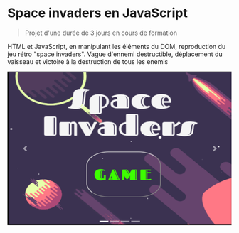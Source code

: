 # Space invaders en JavaScript

>Projet d'une durée de 3 jours en cours de formation

HTML et JavaScript, en manipulant les éléments du DOM, reproduction du jeu rétro "space invaders".
Vague d'ennemi destructible, déplacement du vaisseau et victoire à la destruction de tous les enemis


![alt text](https://raw.githubusercontent.com/JauneLoke/Space-Invaders/master/SpaceInvaders.png) 

